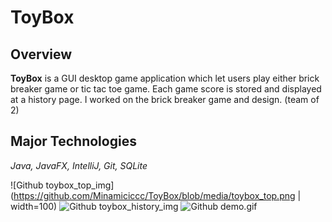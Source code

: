 # ToyBox

## Overview
**ToyBox** is a GUI desktop game application which let users play either brick breaker game or tic tac toe game.
Each game score is stored and displayed at a history page.
I worked on the brick breaker game and design. (team of 2)



## Major Technologies
_Java, JavaFX, IntelliJ, Git, SQLite_

![Github toybox_top_img](https://github.com/Minamiciccc/ToyBox/blob/media/toybox_top.png | width=100)
![Github toybox_history_img](https://github.com/Minamiciccc/ToyBox/blob/media/toybox_history.png)
![Github demo.gif](https://github.com/Minamiciccc/ToyBox/blob/media/toybox_bb.gif)
